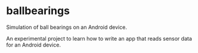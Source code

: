 # ballbearings

Simulation of ball bearings on an Android device.

An experimental project to learn how to write an app that reads sensor data for an Android device. 

